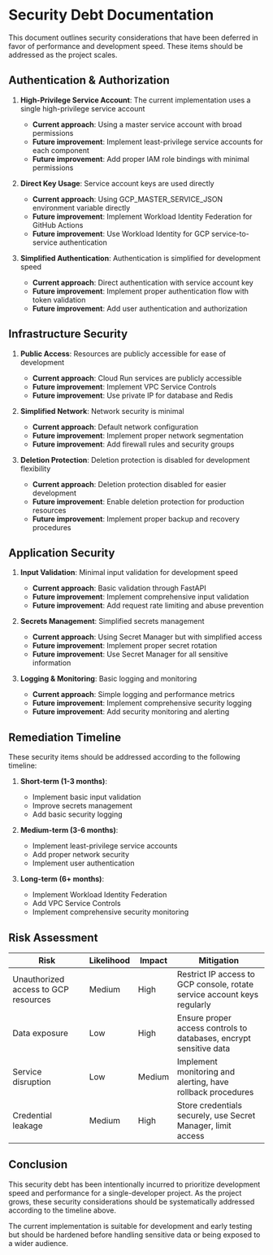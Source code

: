 # Security Debt Documentation

This document outlines security considerations that have been deferred in favor of performance and development speed. These items should be addressed as the project scales.

## Authentication & Authorization

1. **High-Privilege Service Account**: The current implementation uses a single high-privilege service account
   - **Current approach**: Using a master service account with broad permissions
   - **Future improvement**: Implement least-privilege service accounts for each component
   - **Future improvement**: Add proper IAM role bindings with minimal permissions

2. **Direct Key Usage**: Service account keys are used directly
   - **Current approach**: Using GCP_MASTER_SERVICE_JSON environment variable directly
   - **Future improvement**: Implement Workload Identity Federation for GitHub Actions
   - **Future improvement**: Use Workload Identity for GCP service-to-service authentication

3. **Simplified Authentication**: Authentication is simplified for development speed
   - **Current approach**: Direct authentication with service account key
   - **Future improvement**: Implement proper authentication flow with token validation
   - **Future improvement**: Add user authentication and authorization

## Infrastructure Security

1. **Public Access**: Resources are publicly accessible for ease of development
   - **Current approach**: Cloud Run services are publicly accessible
   - **Future improvement**: Implement VPC Service Controls
   - **Future improvement**: Use private IP for database and Redis

2. **Simplified Network**: Network security is minimal
   - **Current approach**: Default network configuration
   - **Future improvement**: Implement proper network segmentation
   - **Future improvement**: Add firewall rules and security groups

3. **Deletion Protection**: Deletion protection is disabled for development flexibility
   - **Current approach**: Deletion protection disabled for easier development
   - **Future improvement**: Enable deletion protection for production resources
   - **Future improvement**: Implement proper backup and recovery procedures

## Application Security

1. **Input Validation**: Minimal input validation for development speed
   - **Current approach**: Basic validation through FastAPI
   - **Future improvement**: Implement comprehensive input validation
   - **Future improvement**: Add request rate limiting and abuse prevention

2. **Secrets Management**: Simplified secrets management
   - **Current approach**: Using Secret Manager but with simplified access
   - **Future improvement**: Implement proper secret rotation
   - **Future improvement**: Use Secret Manager for all sensitive information

3. **Logging & Monitoring**: Basic logging and monitoring
   - **Current approach**: Simple logging and performance metrics
   - **Future improvement**: Implement comprehensive security logging
   - **Future improvement**: Add security monitoring and alerting

## Remediation Timeline

These security items should be addressed according to the following timeline:

1. **Short-term (1-3 months)**:
   - Implement basic input validation
   - Improve secrets management
   - Add basic security logging

2. **Medium-term (3-6 months)**:
   - Implement least-privilege service accounts
   - Add proper network security
   - Implement user authentication

3. **Long-term (6+ months)**:
   - Implement Workload Identity Federation
   - Add VPC Service Controls
   - Implement comprehensive security monitoring

## Risk Assessment

| Risk | Likelihood | Impact | Mitigation |
|------|------------|--------|------------|
| Unauthorized access to GCP resources | Medium | High | Restrict IP access to GCP console, rotate service account keys regularly |
| Data exposure | Low | High | Ensure proper access controls to databases, encrypt sensitive data |
| Service disruption | Low | Medium | Implement monitoring and alerting, have rollback procedures |
| Credential leakage | Medium | High | Store credentials securely, use Secret Manager, limit access |

## Conclusion

This security debt has been intentionally incurred to prioritize development speed and performance for a single-developer project. As the project grows, these security considerations should be systematically addressed according to the timeline above.

The current implementation is suitable for development and early testing but should be hardened before handling sensitive data or being exposed to a wider audience.